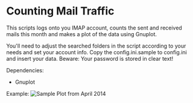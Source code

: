 # Counting Mail Traffic

This scripts logs onto you IMAP account, counts the sent and received mails this month and makes a plot of the data using Gnuplot.

You'll need to adjust the searched folders in the script according to your needs and set your account info. Copy the config.ini.sample to config.ini and insert your data. Beware: Your password is stored in clear text!

Dependencies:
* Gnuplot

Example:
![Sample Plot from April 2014](https://raw.githubusercontent.com/wasmitnetzen/QuantifiedSelf/master/Mails/mails_42014.png)
